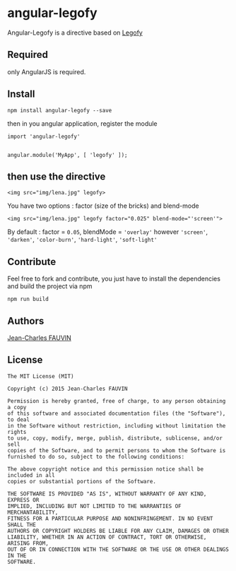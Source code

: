 # angular-legofy
Angular-Legofy is a directive based on [Legofy](https://github.com/Wildhoney/Legofy)

## Required
only AngularJS is required.

## Install

```
npm install angular-legofy --save
```

then in you angular application, register the module
```
import 'angular-legofy'


angular.module('MyApp', [ 'legofy' ]);
```


## then use the directive

```
<img src="img/lena.jpg" legofy>
```

You have two options :
factor (size of the bricks) and blend-mode

```
<img src="img/lena.jpg" legofy factor="0.025" blend-mode="'screen'">
```
By default :
factor = `0.05`,
blendMode = `'overlay'`
however `'screen'`, `'darken'`, `'color-burn'`, `'hard-light'`, `'soft-light'`

## Contribute

Feel free to fork and contribute, you just have to install the dependencies and build the project via npm

```
npm run build
```

## Authors

[Jean-Charles FAUVIN](https://github.com/ByJC)

## License

```
The MIT License (MIT)

Copyright (c) 2015 Jean-Charles FAUVIN

Permission is hereby granted, free of charge, to any person obtaining a copy
of this software and associated documentation files (the "Software"), to deal
in the Software without restriction, including without limitation the rights
to use, copy, modify, merge, publish, distribute, sublicense, and/or sell
copies of the Software, and to permit persons to whom the Software is
furnished to do so, subject to the following conditions:

The above copyright notice and this permission notice shall be included in all
copies or substantial portions of the Software.

THE SOFTWARE IS PROVIDED "AS IS", WITHOUT WARRANTY OF ANY KIND, EXPRESS OR
IMPLIED, INCLUDING BUT NOT LIMITED TO THE WARRANTIES OF MERCHANTABILITY,
FITNESS FOR A PARTICULAR PURPOSE AND NONINFRINGEMENT. IN NO EVENT SHALL THE
AUTHORS OR COPYRIGHT HOLDERS BE LIABLE FOR ANY CLAIM, DAMAGES OR OTHER
LIABILITY, WHETHER IN AN ACTION OF CONTRACT, TORT OR OTHERWISE, ARISING FROM,
OUT OF OR IN CONNECTION WITH THE SOFTWARE OR THE USE OR OTHER DEALINGS IN THE
SOFTWARE.
```
